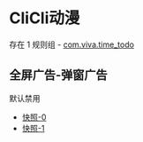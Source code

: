 # CliCli动漫

存在 1 规则组 - [com.viva.time_todo](/src/apps/com.viva.time_todo.ts)

## 全屏广告-弹窗广告

默认禁用

- [快照-0](https://i.gkd.li/import/13759356)
- [快照-1](https://i.gkd.li/import/13761232)
